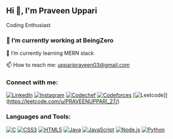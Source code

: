 ## Hi 👋, I'm Praveen Uppari 

 Coding Enthusiast 

### 🔭 I’m currently working at BeingZero

🌱 I’m currently learning MERN stack

📫 How to reach me: [upparipraveen03@gmail.com](mailto:upparipraveen03@gmail.com)

### Connect with me:
[![LinkedIn](https://img.icons8.com/fluent/48/000000/linkedin.png)](https://www.linkedin.com/in/praveen-uppari-3b3411249/)
[![Instagram](https://img.icons8.com/fluent/48/000000/instagram-new.png)](https://www.instagram.com/__praveen_uppari_27/)
[![Codechef](https://img.icons8.com/fluent/48/000000/codechef.png)](https://www.codechef.com/users/praveenuppari)
[![Codeforces](https://icons8.com/icons/set/leetcode)](https://codeforces.com/profile/Praveenuppari27)
[![Leetcode](https://img.icons8.com/fluent/48/000000/leetcode.png)]](https://leetcode.com/u/PRAVEENUPPARI_27/)

### Languages and Tools:
[![C](https://img.icons8.com/color/48/000000/c-programming.png)](https://en.wikipedia.org/wiki/C_(programming_language))
[![CSS3](https://img.icons8.com/color/48/000000/css3.png)](https://www.w3schools.com/css/)
[![HTML5](https://img.icons8.com/color/48/000000/html-5.png)](https://www.w3schools.com/html/)
[![Java](https://img.icons8.com/color/48/000000/java-coffee-cup-logo.png)](https://www.java.com/)
[![JavaScript](https://img.icons8.com/color/48/000000/javascript.png)](https://www.javascript.com/)
[![Node.js](https://img.icons8.com/color/48/000000/nodejs.png)](https://nodejs.org/)
[![Python](https://img.icons8.com/color/48/000000/python.png)](https://www.python.org/)
